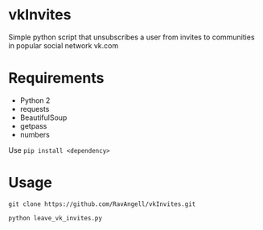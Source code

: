 # vkInvites
Simple python script that unsubscribes a user from invites to communities in popular social network vk.com

# Requirements
- Python 2
- requests
- BeautifulSoup
- getpass
- numbers

Use `pip install <dependency>`

# Usage
`git clone https://github.com/RavAngell/vkInvites.git`

`python leave_vk_invites.py`
